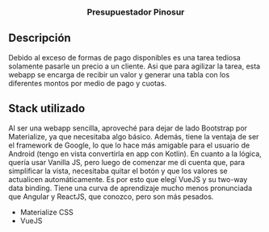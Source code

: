 <h3 align="center">Presupuestador Pinosur</h3>

## Descripción
Debido al exceso de formas de pago disponibles es una tarea tediosa solamente pasarle un precio a un cliente. Asi que para agilizar la tarea, esta webapp se encarga de recibir un valor y generar una tabla con los diferentes montos por medio de pago y cuotas.

## Stack utilizado
Al ser una webapp sencilla, aproveché para dejar de lado Bootstrap por Materialize, ya que necesitaba algo básico. Además, tiene la ventaja de ser el framework de Google, lo que lo hace más amigable para el usuario de Android (tengo en vista convertirla en app con Kotlin).
En cuanto a la lógica, quería usar Vanilla JS, pero luego de comenzar me di cuenta que, para simplificar la vista, necesitaba quitar el botón y que los valores se actualicen automáticamente. Es por esto que elegí VueJS y su two-way data binding. Tiene una curva de aprendizaje mucho menos pronunciada que Angular y ReactJS, que conozco, pero son más pesados.

- Materialize CSS
- VueJS
